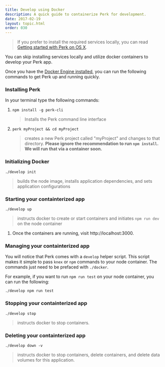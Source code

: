 ```yaml
---
title: Develop using Docker
description: A quick guide to containerize Perk for development.
date: 2017-02-19
layout: topic.html
order: 030
---
```


> If you prefer to install the required services locally, you can read [Getting started with Perk on OS X](/v1/guides/getting-started-os-x.html).

You can skip installing services locally and utilize docker containers to develop your Perk app.

Once you have the [Docker Engine installed](https://docs.docker.com/engine/installation/), you can run the following commands to get Perk up and running quickly.

### Installing Perk

In your terminal type the following commands:

1. `npm install -g perk-cli`

	> Installs the Perk command line interface

1. `perk myProject && cd myProject`

	> creates a new Perk project called "myProject" and changes to that directory. **Please ignore the recommendation to run `npm install`. We will run that via a container soon.**


### Initializing Docker

`./develop init`

> builds the node image, installs application dependencies, and sets application configurations

### Starting your containterized app

`./develop up`

> instructs docker to create or start containers and initiates `npm run dev` on the node container

1. Once the containers are running, visit http://localhost:3000.

### Managing your containterized app

You will notice that Perk comes with a `develop` helper script. This script makes it simple to pass `knex` or `npm` commands to your node container. The commands just need to be prefaced with `./docker`.

For example, if you want to run `npm run test` on your node container, you can run the following:

`./develop npm run test`

### Stopping your containterized app

`./develop stop`

> instructs docker to stop containers.

### Deleting your containterized app

`./develop down -v`

> instructs docker to stop containers, delete containers, and delete data volumes for this application.
